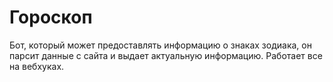 # Гороскоп
Бот, который может предоставлять информацию о знаках зодиака, он парсит данные с сайта и выдает актуальную информацию. Работает все на вебхуках.